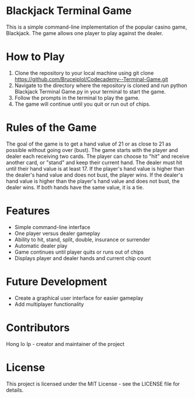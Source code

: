 # Blackjack Terminal Game
This is a simple command-line implementation of the popular casino game, Blackjack. The game allows one player to play against the dealer.

# How to Play
1. Clone the repository to your local machine using git clone https://github.com/Bruceiplol/Codecademy--Terminal-Game.git
2. Navigate to the directory where the repository is cloned and run python Blackjack Terminal Game.py in your terminal to start the game.
3. Follow the prompts in the terminal to play the game.
4. The game will continue until you quit or run out of chips.

# Rules of the Game
The goal of the game is to get a hand value of 21 or as close to 21 as possible without going over (bust). The game starts with the player and dealer each receiving two cards. The player can choose to "hit" and receive another card, or "stand" and keep their current hand. The dealer must hit until their hand value is at least 17. If the player's hand value is higher than the dealer's hand value and does not bust, the player wins. If the dealer's hand value is higher than the player's hand value and does not bust, the dealer wins. If both hands have the same value, it is a tie.

# Features
- Simple command-line interface
- One player versus dealer gameplay
- Ability to hit, stand, split, double, insurance or surrender
- Automatic dealer play
- Game continues until player quits or runs out of chips
- Displays player and dealer hands and current chip count

# Future Development
- Create a graphical user interface for easier gameplay
- Add multiplayer functionality

# Contributors
Hong Io Ip - creator and maintainer of the project

# License
This project is licensed under the MIT License - see the LICENSE file for details.
